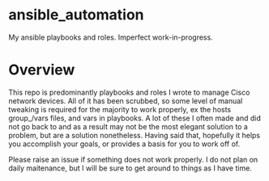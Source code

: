 # ansible_automation
My ansible playbooks and roles. Imperfect work-in-progress.

# Overview
This repo is predominantly playbooks and roles I wrote to manage Cisco network devices. All of it has been scrubbed, so some level of manual tweaking is required for the majority to work properly, ex the hosts group_/vars files, and vars in playbooks. A lot of these I often made and did not go back to and as a result may not be the most elegant solution to a problem, but are a solution nonetheless. Having said that, hopefully it helps you accomplish your goals, or provides a basis for you to work off of. 

Please raise an issue if something does not work properly. I do not plan on daily maitenance, but I will be sure to get around to things as I have time. 
